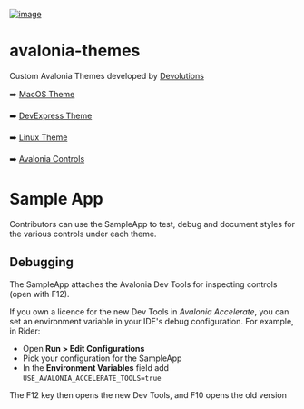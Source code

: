 [![image](https://github.com/user-attachments/assets/6a7bca22-bd0c-45cc-b847-8ea0b7776a6f)](https://devolutions.net/)


# avalonia-themes
Custom Avalonia Themes developed by [Devolutions](https://devolutions.net/)

➡️ [MacOS Theme](https://github.com/Devolutions/avalonia-themes/blob/master/src/Devolutions.AvaloniaTheme.MacOS/README.md)

➡️ [DevExpress Theme](https://github.com/Devolutions/avalonia-themes/blob/master/src/Devolutions.AvaloniaTheme.DevExpress/README.md)

➡️ [Linux Theme](https://github.com/Devolutions/avalonia-themes/blob/master/src/Devolutions.AvaloniaTheme.Linux/README.md)

➡️ [Avalonia Controls](https://github.com/Devolutions/avalonia-themes/blob/master/src/Devolutions.AvaloniaControls/README.md)

# Sample App

Contributors can use the SampleApp to test, debug and document styles for the various controls under each theme.

## Debugging

The SampleApp attaches the Avalonia Dev Tools for inspecting controls (open with F12).

If you own a licence for the new Dev Tools in _Avalonia Accelerate_, you can set an environment variable in your IDE's debug configuration. 
For example, in Rider: 

- Open **Run > Edit Configurations**
- Pick your configuration for the SampleApp 
- In the **Environment Variables** field add `USE_AVALONIA_ACCELERATE_TOOLS=true`

The F12 key then opens the new Dev Tools, and F10 opens the old version 